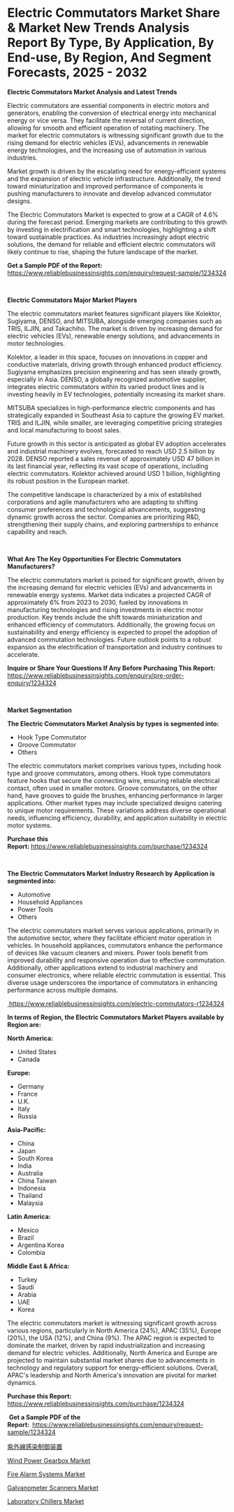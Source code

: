 <p><h1>Electric Commutators Market Share & Market New Trends Analysis Report By Type, By Application, By End-use, By Region, And Segment Forecasts, 2025 - 2032</h1></p><p><strong>Electric Commutators Market Analysis and Latest Trends</strong></p>
<p><p>Electric commutators are essential components in electric motors and generators, enabling the conversion of electrical energy into mechanical energy or vice versa. They facilitate the reversal of current direction, allowing for smooth and efficient operation of rotating machinery. The market for electric commutators is witnessing significant growth due to the rising demand for electric vehicles (EVs), advancements in renewable energy technologies, and the increasing use of automation in various industries.</p><p>Market growth is driven by the escalating need for energy-efficient systems and the expansion of electric vehicle infrastructure. Additionally, the trend toward miniaturization and improved performance of components is pushing manufacturers to innovate and develop advanced commutator designs. </p><p>The Electric Commutators Market is expected to grow at a CAGR of 4.6% during the forecast period. Emerging markets are contributing to this growth by investing in electrification and smart technologies, highlighting a shift toward sustainable practices. As industries increasingly adopt electric solutions, the demand for reliable and efficient electric commutators will likely continue to rise, shaping the future landscape of the market.</p></p>
<p><strong>Get a Sample PDF of the Report:&nbsp;</strong> <a href="https://www.reliablebusinessinsights.com/enquiry/request-sample/1234324?utm_campaign=101&utm_medium=2&utm_source=Github&utm_content=ia&utm_term=21022025&utm_id=electric-commutators">https://www.reliablebusinessinsights.com/enquiry/request-sample/1234324</a></p>
<p>&nbsp;</p>
<p><strong>Electric Commutators Major Market Players</strong></p>
<p><p>The electric commutators market features significant players like Kolektor, Sugiyama, DENSO, and MITSUBA, alongside emerging companies such as TRIS, ILJIN, and Takachiho. The market is driven by increasing demand for electric vehicles (EVs), renewable energy solutions, and advancements in motor technologies.</p><p>Kolektor, a leader in this space, focuses on innovations in copper and conductive materials, driving growth through enhanced product efficiency. Sugiyama emphasizes precision engineering and has seen steady growth, especially in Asia. DENSO, a globally recognized automotive supplier, integrates electric commutators within its varied product lines and is investing heavily in EV technologies, potentially increasing its market share.</p><p>MITSUBA specializes in high-performance electric components and has strategically expanded in Southeast Asia to capture the growing EV market. TRIS and ILJIN, while smaller, are leveraging competitive pricing strategies and local manufacturing to boost sales.</p><p>Future growth in this sector is anticipated as global EV adoption accelerates and industrial machinery evolves, forecasted to reach USD 2.5 billion by 2028. DENSO reported a sales revenue of approximately USD 47 billion in its last financial year, reflecting its vast scope of operations, including electric commutators. Kolektor achieved around USD 1 billion, highlighting its robust position in the European market.</p><p>The competitive landscape is characterized by a mix of established corporations and agile manufacturers who are adapting to shifting consumer preferences and technological advancements, suggesting dynamic growth across the sector. Companies are prioritizing R&D, strengthening their supply chains, and exploring partnerships to enhance capability and reach.</p></p>
<p>&nbsp;</p>
<p><strong>What Are The Key Opportunities For Electric Commutators Manufacturers?</strong></p>
<p><p>The electric commutators market is poised for significant growth, driven by the increasing demand for electric vehicles (EVs) and advancements in renewable energy systems. Market data indicates a projected CAGR of approximately 6% from 2023 to 2030, fueled by innovations in manufacturing technologies and rising investments in electric motor production. Key trends include the shift towards miniaturization and enhanced efficiency of commutators. Additionally, the growing focus on sustainability and energy efficiency is expected to propel the adoption of advanced commutation technologies. Future outlook points to a robust expansion as the electrification of transportation and industry continues to accelerate.</p></p>
<p><strong>Inquire or Share Your Questions If Any Before Purchasing This Report:</strong> <a href="https://www.reliablebusinessinsights.com/enquiry/pre-order-enquiry/1234324?utm_campaign=101&utm_medium=2&utm_source=Github&utm_content=ia&utm_term=21022025&utm_id=electric-commutators">https://www.reliablebusinessinsights.com/enquiry/pre-order-enquiry/1234324</a></p>
<p>&nbsp;</p>
<p><strong>Market Segmentation</strong></p>
<p><strong>The Electric Commutators Market Analysis by types is segmented into:</strong></p>
<p><ul><li>Hook Type Commutator</li><li>Groove Commutator</li><li>Others</li></ul></p>
<p><p>The electric commutators market comprises various types, including hook type and groove commutators, among others. Hook type commutators feature hooks that secure the connecting wire, ensuring reliable electrical contact, often used in smaller motors. Groove commutators, on the other hand, have grooves to guide the brushes, enhancing performance in larger applications. Other market types may include specialized designs catering to unique motor requirements. These variations address diverse operational needs, influencing efficiency, durability, and application suitability in electric motor systems.</p></p>
<p><strong>Purchase this Report:&nbsp;</strong><a href="https://www.reliablebusinessinsights.com/purchase/1234324?utm_campaign=101&utm_medium=2&utm_source=Github&utm_content=ia&utm_term=21022025&utm_id=electric-commutators">https://www.reliablebusinessinsights.com/purchase/1234324</a></p>
<p>&nbsp;</p>
<p><strong>The Electric Commutators Market Industry Research by Application is segmented into:</strong></p>
<p><ul><li>Automotive</li><li>Household Appliances</li><li>Power Tools</li><li>Others</li></ul></p>
<p><p>The electric commutators market serves various applications, primarily in the automotive sector, where they facilitate efficient motor operation in vehicles. In household appliances, commutators enhance the performance of devices like vacuum cleaners and mixers. Power tools benefit from improved durability and responsive operation due to effective commutation. Additionally, other applications extend to industrial machinery and consumer electronics, where reliable electric commutation is essential. This diverse usage underscores the importance of commutators in enhancing performance across multiple domains.</p></p>
<p><a href="https://www.reliablebusinessinsights.com/electric-commutators-r1234324?utm_campaign=101&utm_medium=2&utm_source=Github&utm_content=ia&utm_term=21022025&utm_id=electric-commutators">&nbsp;https://www.reliablebusinessinsights.com/electric-commutators-r1234324</a></p>
<p><strong>In terms of Region, the Electric Commutators Market Players available by Region are:</strong></p>
<p>
    <p> <strong> North America: </strong>
        <ul>
            <li>United States</li>
            <li>Canada</li>
        </ul>
        </p> 
    <p> <strong> Europe: </strong>
        <ul>
            <li>Germany</li>
            <li>France</li>
            <li>U.K.</li>
            <li>Italy</li>
            <li>Russia</li>
        </ul>
        </p> 
    <p> <strong> Asia-Pacific: </strong>
        <ul>
            <li>China</li>
            <li>Japan</li>
            <li>South Korea</li>
            <li>India</li>
            <li>Australia</li>
            <li>China Taiwan</li>
            <li>Indonesia</li>
            <li>Thailand</li>
            <li>Malaysia</li>
        </ul>
        </p> 
    <p> <strong> Latin America: </strong>
        <ul>
            <li>Mexico</li>
            <li>Brazil</li>
            <li>Argentina Korea</li>
            <li>Colombia</li>
        </ul>
        </p> 
    <p> <strong> Middle East & Africa: </strong>
        <ul>
            <li>Turkey</li>
            <li>Saudi</li>
            <li>Arabia</li>
            <li>UAE</li>
            <li>Korea</li>
        </ul>
    </p>
    </p>
<p><p>The electric commutators market is witnessing significant growth across various regions, particularly in North America (24%), APAC (35%), Europe (20%), the USA (12%), and China (9%). The APAC region is expected to dominate the market, driven by rapid industrialization and increasing demand for electric vehicles. Additionally, North America and Europe are projected to maintain substantial market shares due to advancements in technology and regulatory support for energy-efficient solutions. Overall, APAC's leadership and North America's innovation are pivotal for market dynamics.</p></p>
<p><strong>Purchase this Report: </strong><a href="https://www.reliablebusinessinsights.com/purchase/1234324?utm_campaign=101&utm_medium=2&utm_source=Github&utm_content=ia&utm_term=21022025&utm_id=electric-commutators">https://www.reliablebusinessinsights.com/purchase/1234324</a></p>
<p>&nbsp;<strong>Get a Sample PDF of the Report:&nbsp;&nbsp;</strong><a href="https://www.reliablebusinessinsights.com/enquiry/request-sample/1234324?utm_campaign=101&utm_medium=2&utm_source=Github&utm_content=ia&utm_term=21022025&utm_id=electric-commutators">https://www.reliablebusinessinsights.com/enquiry/request-sample/1234324</a></p>
<p><strong></strong></p>
<p><p><a href="https://github.com/lababdou/Market-Research-Report-List-6/blob/main/446069138446.md?utm_campaign=101&utm_medium=2&utm_source=Github&utm_content=ia&utm_term=21022025&utm_id=electric-commutators">紫外線感染制御装置</a></p><p><a href="https://github.com/ceppyleft/Market-Research-Report-List-1/blob/main/wind-power-gearbox-market.md?utm_campaign=101&utm_medium=2&utm_source=Github&utm_content=ia&utm_term=21022025&utm_id=electric-commutators">Wind Power Gearbox Market</a></p><p><a href="https://github.com/ludongfomban/Market-Research-Report-List-1/blob/main/fire-alarm-systems-market.md?utm_campaign=101&utm_medium=2&utm_source=Github&utm_content=ia&utm_term=21022025&utm_id=electric-commutators">Fire Alarm Systems Market</a></p><p><a href="https://github.com/perianeaced3/Market-Research-Report-List-1/blob/main/galvanometer-scanners-market.md?utm_campaign=101&utm_medium=2&utm_source=Github&utm_content=ia&utm_term=21022025&utm_id=electric-commutators">Galvanometer Scanners Market</a></p><p><a href="https://github.com/giardafshaxb/Market-Research-Report-List-1/blob/main/laboratory-chillers-market.md?utm_campaign=101&utm_medium=2&utm_source=Github&utm_content=ia&utm_term=21022025&utm_id=electric-commutators">Laboratory Chillers Market</a></p></p>